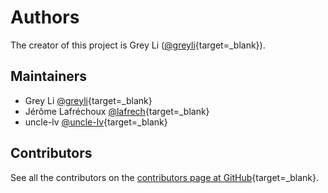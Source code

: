 # Authors

The creator of this project is Grey Li ([@greyli][_greyli]{target=_blank}).


## Maintainers

- Grey Li [@greyli][_greyli]{target=_blank}
- Jérôme Lafréchoux [@lafrech][_lafrech]{target=_blank}
- uncle-lv [@uncle-lv][_uncle-lv]{target=_blank}


## Contributors

See all the contributors on the
[contributors page at GitHub][_contributors]{target=_blank}.

[_greyli]: https://github.com/greyli
[_lafrech]: https://github.com/lafrech
[_uncle-lv]: https://github.com/uncle-lv
[_contributors]: https://github.com/apiflask/apiflask/graphs/contributors
